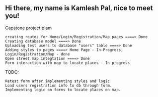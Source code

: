 ## Hi there, my name is Kamlesh Pal, nice to meet you!

Capstone project plam

    creating routes for Home/Login/Registration/Map pages ====> Done
    Creating database model ====> Done
    Uploading test users to database "users" table ====> Done
    Adding styles to pages ====> Home Page - In-Progress; Login/Registration/Map - done
    Open street map integtation ====> Done
    Form interaction with map to locate places - In progress

TODO:

    Retest form after implementing styles and logic
    Load users registration info to db through form.
    Implementing logic on forms to locate places on map.
